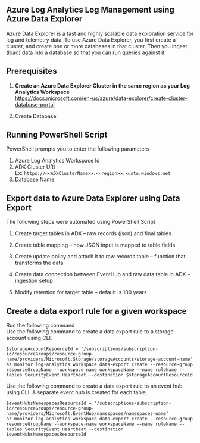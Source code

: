 ## Azure Log Analytics Log Management using Azure Data Explorer  
Azure Data Explorer is a fast and highly scalable data exploration service for log and telemetry data. 
To use Azure Data Explorer, you first create a cluster, and create one or more databases in that cluster. 
Then you ingest (load) data into a database so that you can run queries against it.

## Prerequisites
1.	**Create an Azure Data Explorer Cluster in the same region as your Log Analytics Workspace**  
	https://docs.microsoft.com/en-us/azure/data-explorer/create-cluster-database-portal

2. Create Database

## Running PowerShell Script

PowerShell prompts you to enter the following parameters

1. Azure Log Analytics Workspace Id
2. ADX Cluster URI  
   Ex: `https://<<ADXClusterName>>.<<region>>.kusto.windows.net`
3. Database Name

## Export data to Azure Data Explorer using Data Export  
The following steps were automated using PowerShell Script

1. Create target tables in ADX – raw records (json) and final tables  

2. Create table mapping – how JSON input is mapped to table fields  

3. Create update policy and attach it to raw records table – function that transforms the data  

4. Create data connection between EventHub and raw data table in ADX – ingestion setup  

5. Modify retention for target table – default is 100 years  

## Create a data export rule for a given workspace 

Run the following command  
Use the following command to create a data export rule to a storage account using CLI.  
```
$storageAccountResourceId = '/subscriptions/subscription-id/resourceGroups/resource-group-name/providers/Microsoft.Storage/storageAccounts/storage-account-name'
az monitor log-analytics workspace data-export create --resource-group resourceGroupName --workspace-name workspaceName --name ruleName --tables SecurityEvent Heartbeat --destination $storageAccountResourceId
```  
Use the following command to create a data export rule to an event hub using CLI. A separate event hub is created for each table.  
```
$eventHubsNamespacesResourceId = '/subscriptions/subscription-id/resourceGroups/resource-group-name/providers/Microsoft.EventHub/namespaces/namespaces-name'
az monitor log-analytics workspace data-export create --resource-group resourceGroupName --workspace-name workspaceName --name ruleName --tables SecurityEvent Heartbeat --destination $eventHubsNamespacesResourceId
```


